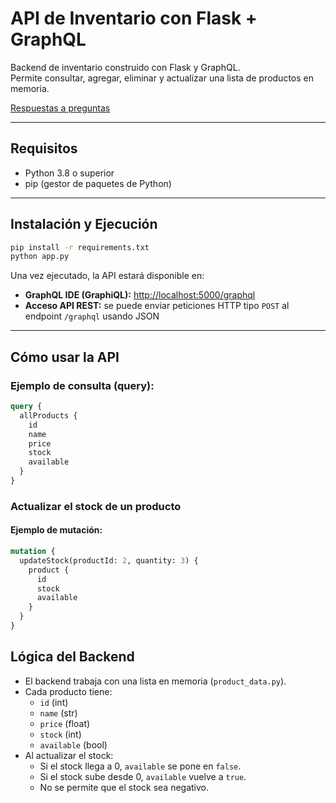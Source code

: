 # API de Inventario con Flask + GraphQL

Backend de inventario construido con Flask y GraphQL.  
Permite consultar, agregar, eliminar y actualizar una lista de productos en memoria.


[Respuestas a preguntas](respuestas.md)

---

## Requisitos

- Python 3.8 o superior  
- pip (gestor de paquetes de Python)

---

## Instalación y Ejecución

```bash
pip install -r requirements.txt
python app.py
```

Una vez ejecutado, la API estará disponible en:

- **GraphQL IDE (GraphiQL):** [http://localhost:5000/graphql](http://localhost:5000/graphql)  
- **Acceso API REST:** se puede enviar peticiones HTTP tipo `POST` al endpoint `/graphql` usando JSON

---

## Cómo usar la API

### Ejemplo de consulta (query):

```graphql
query {
  allProducts {
    id
    name
    price
    stock
    available
  }
}
```

### Actualizar el stock de un producto

#### Ejemplo de mutación:

```graphql
mutation {
  updateStock(productId: 2, quantity: 3) {
    product {
      id
      stock
      available
    }
  }
}
```

## Lógica del Backend

- El backend trabaja con una lista en memoria (`product_data.py`).
- Cada producto tiene:
  - `id` (int)
  - `name` (str)
  - `price` (float)
  - `stock` (int)
  - `available` (bool)
- Al actualizar el stock:
  - Si el stock llega a 0, `available` se pone en `false`.
  - Si el stock sube desde 0, `available` vuelve a `true`.
  - No se permite que el stock sea negativo.